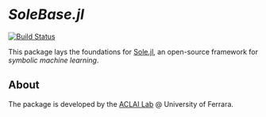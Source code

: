 # *SoleBase.jl*
 <!-- - Base layer [*Sole.jl*](https://github.com/aclai-lab/Sole.jl) -->

[![Build Status](https://api.cirrus-ci.com/github/aclai-lab/SoleBase.jl.svg)](https://cirrus-ci.com/github/aclai-lab/SoleBase.jl)

This package lays the foundations for [Sole.jl](https://pretalx.com/juliacon2023/talk/review/7LY9ZBBJQYVVLJFFSZMV9JCCMMTQJXPK), an open-source framework for *symbolic machine learning*.


## About

The package is developed by the [ACLAI Lab](https://aclai.unife.it/en/) @ University of Ferrara.
